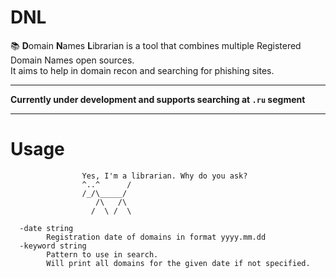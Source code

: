 # DNL

📚 **D**omain **N**ames **L**ibrarian is a tool that combines multiple Registered Domain Names open sources.\
It aims to help in domain recon and searching for phishing sites.

-------

**Currently under development and supports searching at `.ru` segment**

-------

# Usage
                    Yes, I'm a librarian. Why do you ask?  
                    ^..^      /                                                
                    /_/\_____/                                     
                       /\   /\
                      /  \ /  \
            
      -date string
            Registration date of domains in format yyyy.mm.dd
      -keyword string
            Pattern to use in search.
            Will print all domains for the given date if not specified.
